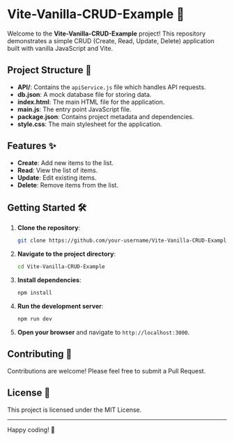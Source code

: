# Vite-Vanilla-CRUD-Example 🚀

Welcome to the **Vite-Vanilla-CRUD-Example** project! This repository demonstrates a simple CRUD (Create, Read, Update, Delete) application built with vanilla JavaScript and Vite.

## Project Structure 📂

- **API/**: Contains the `apiService.js` file which handles API requests.
- **db.json**: A mock database file for storing data.
- **index.html**: The main HTML file for the application.
- **main.js**: The entry point JavaScript file.
- **package.json**: Contains project metadata and dependencies.
- **style.css**: The main stylesheet for the application.

## Features ✨

- **Create**: Add new items to the list.
- **Read**: View the list of items.
- **Update**: Edit existing items.
- **Delete**: Remove items from the list.

## Getting Started 🛠️

1. **Clone the repository**:
    ```sh
    git clone https://github.com/your-username/Vite-Vanilla-CRUD-Example.git
    ```

2. **Navigate to the project directory**:
    ```sh
    cd Vite-Vanilla-CRUD-Example
    ```

3. **Install dependencies**:
    ```sh
    npm install
    ```

4. **Run the development server**:
    ```sh
    npm run dev
    ```

5. **Open your browser** and navigate to `http://localhost:3000`.

## Contributing 🤝

Contributions are welcome! Please feel free to submit a Pull Request.

## License 📄

This project is licensed under the MIT License.

---

Happy coding! 🎉
